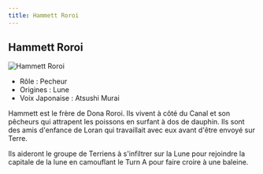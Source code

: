 ```yaml
---
title: Hammett Roroi
---
```


Hammett Roroi
-------------


![Hammett Roroi](/images/stories/saga/turnagundam/persos/divers/hammett.jpg)
* Rôle : Pecheur
* Origines : Lune
* Voix Japonaise : Atsushi Murai



Hammett est le frère de Dona Roroi. Ils vivent à côté du Canal et son pêcheurs qui attrapent les poissons en surfant à dos de dauphin. Ils sont des amis d'enfance de Loran qui travaillait avec eux avant d'être envoyé sur Terre.   

  

 Ils aideront le groupe de Terriens à s'infiltrer sur la Lune pour rejoindre la capitale de la lune en camouflant le Turn A pour faire croire à une baleine.
